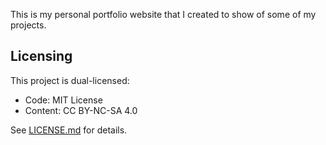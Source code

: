 This is my personal portfolio website that I created to show of some of my projects.

## Licensing

This project is dual-licensed:

- Code: MIT License
- Content: CC BY-NC-SA 4.0

See [LICENSE.md](LICENSE.md) for details.
